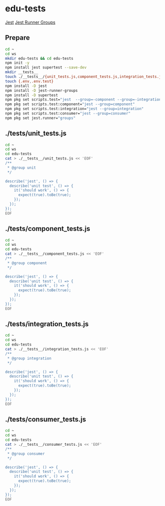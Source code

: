 # edu-tests
[Jest](https://www.npmjs.com/package/jest-runner-groups)
[Jest Runner Groups](https://www.npmjs.com/package/jest-runner-groups)
## Prepare

```bash
cd ~
cd ws
mkdir edu-tests && cd edu-tests
npm init -y
npm install jest supertest --save-dev
mkdir __tests__
touch ./__tests__/{unit_tests.js,component_tests.js,integration_tests.js,consumer_tests.js}
touch {.env,.env.test}
npm install -D jest
npm install -D jest-runner-groups
npm install -D supertest
npm pkg set scripts.test="jest  --group=-component --group=-integration --group=-consumer"
npm pkg set scripts.test:component="jest --group=component"
npm pkg set scripts.test:integration="jest --group=integration"
npm pkg set scripts.test:consumer="jest --group=consumer"
npm pkg set jest.runner="groups"
```

## ./__tests__/unit_tests.js

```bash
cd ~
cd ws
cd edu-tests
cat > ./__tests__/unit_tests.js << 'EOF'
/**
 * @group unit
 */

describe('jest', () => {
  describe('unit test', () => {
    it('should work', () => {
      expect(true).toBe(true);
    });
  });
});
EOF
```

## ./__tests__/component_tests.js

```bash
cd ~
cd ws
cd edu-tests
cat > ./__tests__/component_tests.js << 'EOF'
/**
 * @group component
 */

describe('jest', () => {
  describe('unit test', () => {
    it('should work', () => {
      expect(true).toBe(true);
    });
  });
});
EOF
```

## ./__tests__/integration_tests.js

```bash
cd ~
cd ws
cd edu-tests
cat > ./__tests__/integration_tests.js << 'EOF'
/**
 * @group integration
 */

describe('jest', () => {
  describe('unit test', () => {
    it('should work', () => {
      expect(true).toBe(true);
    });
  });
});
EOF
```

## ./__tests__/consumer_tests.js

```bash
cd ~
cd ws
cd edu-tests
cat > ./__tests__/consumer_tests.js << 'EOF'
/**
 * @group consumer
 */

describe('jest', () => {
  describe('unit test', () => {
    it('should work', () => {
      expect(true).toBe(true);
    });
  });
});
EOF
```

